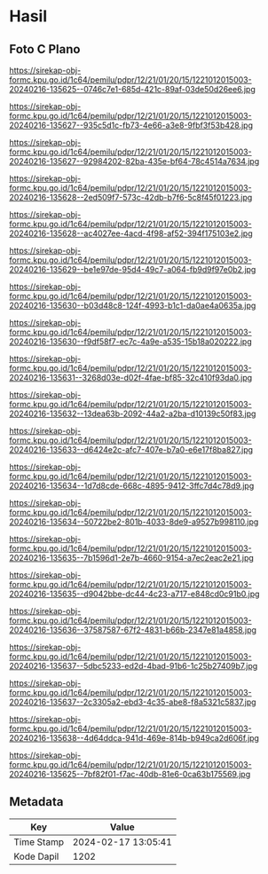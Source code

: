 # Hasil

## Foto C Plano

https://sirekap-obj-formc.kpu.go.id/1c64/pemilu/pdpr/12/21/01/20/15/1221012015003-20240216-135625--0746c7e1-685d-421c-89af-03de50d26ee6.jpg

https://sirekap-obj-formc.kpu.go.id/1c64/pemilu/pdpr/12/21/01/20/15/1221012015003-20240216-135627--935c5d1c-fb73-4e66-a3e8-9fbf3f53b428.jpg

https://sirekap-obj-formc.kpu.go.id/1c64/pemilu/pdpr/12/21/01/20/15/1221012015003-20240216-135627--92984202-82ba-435e-bf64-78c4514a7634.jpg

https://sirekap-obj-formc.kpu.go.id/1c64/pemilu/pdpr/12/21/01/20/15/1221012015003-20240216-135628--2ed509f7-573c-42db-b7f6-5c8f45f01223.jpg

https://sirekap-obj-formc.kpu.go.id/1c64/pemilu/pdpr/12/21/01/20/15/1221012015003-20240216-135628--ac4027ee-4acd-4f98-af52-394f175103e2.jpg

https://sirekap-obj-formc.kpu.go.id/1c64/pemilu/pdpr/12/21/01/20/15/1221012015003-20240216-135629--be1e97de-95d4-49c7-a064-fb9d9f97e0b2.jpg

https://sirekap-obj-formc.kpu.go.id/1c64/pemilu/pdpr/12/21/01/20/15/1221012015003-20240216-135630--b03d48c8-124f-4993-b1c1-da0ae4a0635a.jpg

https://sirekap-obj-formc.kpu.go.id/1c64/pemilu/pdpr/12/21/01/20/15/1221012015003-20240216-135630--f9df58f7-ec7c-4a9e-a535-15b18a020222.jpg

https://sirekap-obj-formc.kpu.go.id/1c64/pemilu/pdpr/12/21/01/20/15/1221012015003-20240216-135631--3268d03e-d02f-4fae-bf85-32c410f93da0.jpg

https://sirekap-obj-formc.kpu.go.id/1c64/pemilu/pdpr/12/21/01/20/15/1221012015003-20240216-135632--13dea63b-2092-44a2-a2ba-d10139c50f83.jpg

https://sirekap-obj-formc.kpu.go.id/1c64/pemilu/pdpr/12/21/01/20/15/1221012015003-20240216-135633--d6424e2c-afc7-407e-b7a0-e6e17f8ba827.jpg

https://sirekap-obj-formc.kpu.go.id/1c64/pemilu/pdpr/12/21/01/20/15/1221012015003-20240216-135634--1d7d8cde-668c-4895-9412-3ffc7d4c78d9.jpg

https://sirekap-obj-formc.kpu.go.id/1c64/pemilu/pdpr/12/21/01/20/15/1221012015003-20240216-135634--50722be2-801b-4033-8de9-a9527b998110.jpg

https://sirekap-obj-formc.kpu.go.id/1c64/pemilu/pdpr/12/21/01/20/15/1221012015003-20240216-135635--7b1596d1-2e7b-4660-9154-a7ec2eac2e21.jpg

https://sirekap-obj-formc.kpu.go.id/1c64/pemilu/pdpr/12/21/01/20/15/1221012015003-20240216-135635--d9042bbe-dc44-4c23-a717-e848cd0c91b0.jpg

https://sirekap-obj-formc.kpu.go.id/1c64/pemilu/pdpr/12/21/01/20/15/1221012015003-20240216-135636--37587587-67f2-4831-b66b-2347e81a4858.jpg

https://sirekap-obj-formc.kpu.go.id/1c64/pemilu/pdpr/12/21/01/20/15/1221012015003-20240216-135637--5dbc5233-ed2d-4bad-91b6-1c25b27409b7.jpg

https://sirekap-obj-formc.kpu.go.id/1c64/pemilu/pdpr/12/21/01/20/15/1221012015003-20240216-135637--2c3305a2-ebd3-4c35-abe8-f8a5321c5837.jpg

https://sirekap-obj-formc.kpu.go.id/1c64/pemilu/pdpr/12/21/01/20/15/1221012015003-20240216-135638--4d64ddca-941d-469e-814b-b949ca2d606f.jpg

https://sirekap-obj-formc.kpu.go.id/1c64/pemilu/pdpr/12/21/01/20/15/1221012015003-20240216-135625--7bf82f01-f7ac-40db-81e6-0ca63b175569.jpg


## Metadata

| Key        | Value               |
| ---------- | ------------------- |
| Time Stamp | 2024-02-17 13:05:41 |
| Kode Dapil | 1202                |



